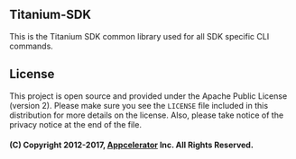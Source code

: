 ## Titanium-SDK

This is the Titanium SDK common library used for all SDK specific CLI commands.

## License

This project is open source and provided under the Apache Public License (version 2). Please make sure you see the `LICENSE` file
included in this distribution for more details on the license.  Also, please take notice of the privacy notice at the end of the file.

#### (C) Copyright 2012-2017, [Appcelerator](http://www.appcelerator.com/) Inc. All Rights Reserved.
